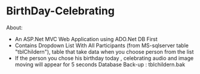 # BirthDay-Celebrating
About:
- An ASP.Net MVC Web Application using ADO.Net DB First 
- Contains Dropdown List With All Participants (from MS-sqlserver table "tblChildern"), table that take data when you choose person from the list 
- If the person you chose his birthday today , celebrating audio and image moving will appear for 5 seconds
Database Back-up : tblchildern.bak
